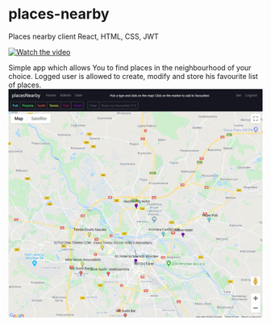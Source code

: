 # places-nearby

Places nearby client React, HTML, CSS, JWT

[![Watch the video](https://i.imgur.com/vKb2F1B.png)](https://streamable.com/ab6ph3)

Simple app which allows You to find places in the neighbourhood of your choice. Logged user is allowed to create, modify and store his favourite list of places.
![Snapshot](https://github.com/Neeeeek/places-nearby/blob/master/snapshots/screen2.PNG)
